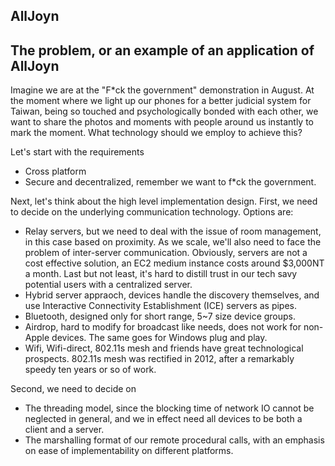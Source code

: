AllJoyn
-------

## The problem, or an example of an application of AllJoyn
Imagine we are at the "F*ck the government" demonstration in August.
At the moment where we light up our phones for a better judicial system for
Taiwan, being so touched and psychologically bonded with each other,
we want to share the photos and moments with people around us instantly to mark the moment.
What technology should we employ to achieve this?

Let's start with the requirements
* Cross platform
* Secure and decentralized, remember we want to f*ck the government.

Next, let's think about the high level implementation design.
First, we need to decide on the underlying communication technology. Options are:
* Relay servers, but we need to deal with the issue of room management, in this case based on proximity.
  As we scale, we'll also need to face the problem of inter-server communication.
  Obviously, servers are not a cost effective solution, an EC2 medium instance costs around $3,000NT a month.
  Last but not least, it's hard to distill trust in our tech savy potential users with a centralized server.
* Hybrid server appraoch, devices handle the discovery themselves,
  and use Interactive Connectivity Establishment (ICE) servers as pipes.
* Bluetooth, designed only for short range, 5~7 size device groups.
* Airdrop, hard to modify for broadcast like needs, does not work for non-Apple devices.
  The same goes for Windows plug and play.
* Wifi, Wifi-direct, 802.11s mesh and friends have great technological prospects.
  802.11s mesh was rectified in 2012, after a remarkably speedy ten years or so of work.

Second, we need to decide on
* The threading model, since the blocking time of network IO cannot be neglected in general,
  and we in effect need all devices to be both a client and a server.
* The marshalling format of our remote procedural calls,
  with an emphasis on ease of implementability on different platforms.
